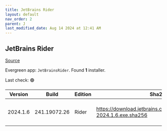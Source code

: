 ```yaml
---
title: JetBrains Rider
layout: default
nav_order: 2
parent: J
last_modified_date: Aug 14 2024 at 12:41 AM
---
```


## JetBrains Rider

[Source](https://www.jetbrains.com/)

Evergreen app: `JetBrainsRider`. Found **1** installer.

Last check: 🟢

| Version  | Build        | Edition | Sha256                                                                   | Date      | Size       | Type | URI                                                                                                                                    |
| -------- | ------------ | ------- | ------------------------------------------------------------------------ | --------- | ---------- | ---- | -------------------------------------------------------------------------------------------------------------------------------------- |
| 2024.1.6 | 241.19072.26 | Rider   | https://download.jetbrains.com/rider/JetBrains.Rider-2024.1.6.exe.sha256 | 13/8/2024 | 1244940592 | exe  | [https://download.jetbrains.com/rider/JetBrains.Rider-2024.1.6.exe](https://download.jetbrains.com/rider/JetBrains.Rider-2024.1.6.exe) |

